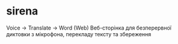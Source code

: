 # sirena
Voice → Translate → Word (Web)  Веб-сторінка для безперервної диктовки з мікрофона, перекладу тексту та збереження 
